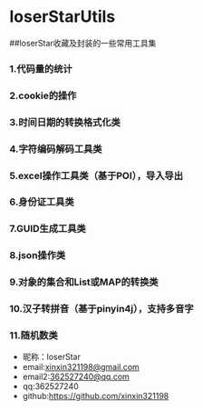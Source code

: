 # loserStarUtils
##loserStar收藏及封装的一些常用工具集
### 1.代码量的统计
### 2.cookie的操作
### 3.时间日期的转换格式化类
### 4.字符编码解码工具类
### 5.excel操作工具类（基于POI），导入导出
### 6.身份证工具类
### 7.GUID生成工具类
### 8.json操作类
### 9.对象的集合和List或MAP的转换类
### 10.汉子转拼音（基于pinyin4j），支持多音字
### 11.随机数类

* 昵称：loserStar<br/>
* email:xinxin321198@gmail.com<br/>
* email2:362527240@qq.com<br/>
* qq:362527240<br/>
* github:https://github.com/xinxin321198<br/>
